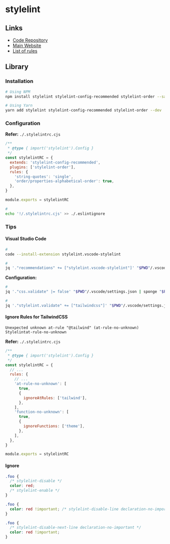 # stylelint

<!--
stylelint-config-tailwindcss
-->

## Links

- [Code Repository](https://github.com/stylelint/stylelint)
- [Main Website](https://stylelint.io/)
- [List of rules](https://stylelint.io/user-guide/rules/list)

## Library

### Installation

```sh
# Using NPM
npm install stylelint stylelint-config-recommended stylelint-order --save-dev

# Using Yarn
yarn add stylelint stylelint-config-recommended stylelint-order --dev
```

### Configuration

**Refer:** `./.stylelintrc.cjs`

```cjs
/**
 * @type { import('stylelint').Config }
 */
const stylelintRC = {
  extends: 'stylelint-config-recommended',
  plugins: ['stylelint-order'],
  rules: {
    'string-quotes': 'single',
    'order/properties-alphabetical-order': true,
  },
}

module.exports = stylelintRC
```

```sh
#
echo '!/.stylelintrc.cjs' >> ./.eslintignore
```

<!-- ### Extend -->

<!-- #### With Prettier

**Dependencies:** [Prettier](/prettier.md#library)

```sh
# Using NPM
npm install stylelint-config-prettier stylelint-prettier --save-dev

# Using Yarn
yarn add stylelint-config-prettier stylelint-prettier --dev
```

**Refer:** `./.stylelintrc.cjs`

```cjs
/**
 * @type { import('stylelint').Config }
 */
const stylelintRC = {
  // ...
  plugins: [
    // ...
    'stylelint-prettier',
  ],
  rules: {
    // ...
    'prettier/prettier': true,
  },
  // ...
}

module.exports = stylelintRC
``` -->

<!-- #### With SCSS

```sh
# Using NPM
npm install stylelint-scss --save-dev

# Using Yarn
yarn add stylelint-scss --dev
```

**Refer:** `./.stylelintrc.cjs`

```cjs
/**
 * @type { import('stylelint').Config }
 */
const stylelintRC = {
  // ...
  plugins: [
    // ...
    'stylelint-scss',
  ],
  // ...
}

module.exports = stylelintRC
``` -->

### Tips

#### Visual Studio Code

```sh
#
code --install-extension stylelint.vscode-stylelint

#
jq '."recommendations" += ["stylelint.vscode-stylelint"]' "$PWD"/.vscode/extensions.json | sponge "$PWD"/.vscode/extensions.json
```

**Configuration:**

```sh
#
jq '."css.validate" |= false' "$PWD"/.vscode/settings.json | sponge "$PWD"/.vscode/settings.json

#
jq '."stylelint.validate" += ["tailwindcss"]' "$PWD"/.vscode/settings.json | sponge "$PWD"/.vscode/settings.json
```

#### Ignore Rules for TailwindCSS

```log
Unexpected unknown at-rule "@tailwind" (at-rule-no-unknown) Stylelintat-rule-no-unknown
```

**Refer:** `./.stylelintrc.cjs`

```cjs
/**
 * @type { import('stylelint').Config }
 */
const stylelintRC = {
  // ...
  rules: {
    // ...
    'at-rule-no-unknown': [
      true,
      {
        ignoreAtRules: ['tailwind'],
      },
    ],
    'function-no-unknown': [
      true,
      {
        ignoreFunctions: ['theme'],
      },
    ],
  },
}

module.exports = stylelintRC
```

#### Ignore

```scss
.foo {
  /* stylelint-disable */
  color: red;
  /* stylelint-enable */
}
```

```scss
.foo {
  color: red !important; /* stylelint-disable-line declaration-no-important */
}
```

```scss
.foo {
  /* stylelint-disable-next-line declaration-no-important */
  color: red !important;
}
```
